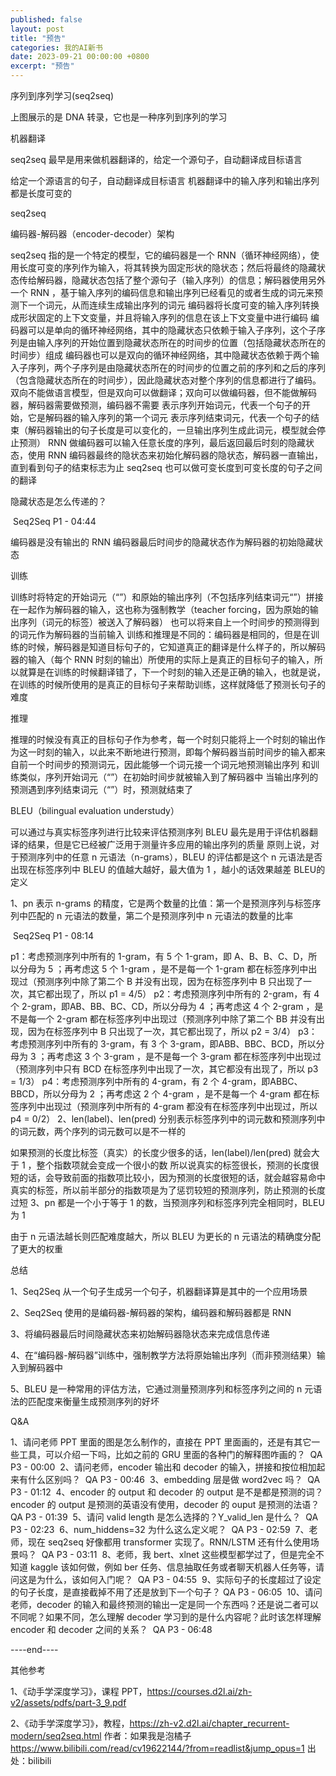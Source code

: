 ```yaml
---
published: false
layout: post
title: "预告"
categories: 我的AI新书
date: 2023-09-21 00:00:00 +0800
excerpt: "预告"
---
```



序列到序列学习(seq2seq)






上图展示的是 DNA 转录，它也是一种序列到序列的学习




机器翻译

seq2seq 最早是用来做机器翻译的，给定一个源句子，自动翻译成目标语言

给定一个源语言的句子，自动翻译成目标语言
机器翻译中的输入序列和输出序列都是长度可变的








seq2seq

编码器-解码器（encoder-decoder）架构


seq2seq 指的是一个特定的模型，它的编码器是一个 RNN（循环神经网络），使用长度可变的序列作为输入，将其转换为固定形状的隐状态；然后将最终的隐藏状态传给解码器，隐藏状态包括了整个源句子（输入序列）的信息；解码器使用另外一个 RNN ，基于输入序列的编码信息和输出序列已经看见的或者生成的词元来预测下一个词元，从而连续生成输出序列的词元
编码器将长度可变的输入序列转换成形状固定的上下文变量，并且将输入序列的信息在该上下文变量中进行编码
编码器可以是单向的循环神经网络，其中的隐藏状态只依赖于输入子序列，这个子序列是由输入序列的开始位置到隐藏状态所在的时间步的位置（包括隐藏状态所在的时间步）组成
编码器也可以是双向的循环神经网络，其中隐藏状态依赖于两个输入子序列，两个子序列是由隐藏状态所在的时间步的位置之前的序列和之后的序列（包含隐藏状态所在的时间步），因此隐藏状态对整个序列的信息都进行了编码。双向不能做语言模型，但是双向可以做翻译；双向可以做编码器，但不能做解码器，解码器需要做预测，编码器不需要
<bos> 表示序列开始词元，代表一个句子的开始，它是解码器的输入序列的第一个词元
<eos> 表示序列结束词元，代表一个句子的结束（解码器输出的句子长度是可以变化的，一旦输出序列生成此词元，模型就会停止预测）
RNN 做编码器可以输入任意长度的序列，最后返回最后时刻的隐藏状态，使用 RNN 编码器最终的隐状态来初始化解码器的隐状态，解码器一直输出，直到看到句子的结束标志为止
seq2seq 也可以做可变长度到可变长度的句子之间的翻译

隐藏状态是怎么传递的？

﻿
Seq2Seq P1 - 04:44
﻿

编码器是没有输出的 RNN
编码器最后时间步的隐藏状态作为解码器的初始隐藏状态








训练


训练时将特定的开始词元（“<bos>”）和原始的输出序列（不包括序列结束词元“<eos>”）拼接在一起作为解码器的输入，这也称为强制教学（teacher forcing，因为原始的输出序列（词元的标签）被送入了解码器）
也可以将来自上一个时间步的预测得到的词元作为解码器的当前输入
训练和推理是不同的：编码器是相同的，但是在训练的时候，解码器是知道目标句子的，它知道真正的翻译是什么样子的，所以解码器的输入（每个 RNN 时刻的输出）所使用的实际上是真正的目标句子的输入，所以就算是在训练的时候翻译错了，下一个时刻的输入还是正确的输入，也就是说，在训练的时候所使用的是真正的目标句子来帮助训练，这样就降低了预测长句子的难度








推理


推理的时候没有真正的目标句子作为参考，每一个时刻只能将上一个时刻的输出作为这一时刻的输入，以此来不断地进行预测，即每个解码器当前时间步的输入都来自前一个时间步的预测词元，因此能够一个词元接一个词元地预测输出序列
和训练类似，序列开始词元（“<bos>”）在初始时间步就被输入到了解码器中
当输出序列的预测遇到序列结束词元（“<eos>”）时，预测就结束了








BLEU（bilingual evaluation understudy）

可以通过与真实标签序列进行比较来评估预测序列
BLEU 最先是用于评估机器翻译的结果，但是它已经被广泛用于测量许多应用的输出序列的质量
原则上说，对于预测序列中的任意 n 元语法（n-grams），BLEU 的评估都是这个 n 元语法是否出现在标签序列中
BLEU 的值越大越好，最大值为 1 ，越小的话效果越差
BLEU的定义


1、pn 表示 n-grams 的精度，它是两个数量的比值：第一个是预测序列与标签序列中匹配的 n 元语法的数量，第二个是预测序列中 n 元语法的数量的比率

﻿
Seq2Seq P1 - 08:14
﻿


p1：考虑预测序列中所有的 1-gram，有 5 个 1-gram，即 A、B、B、C、D，所以分母为 5 ；再考虑这 5 个 1-gram ，是不是每一个 1-gram 都在标签序列中出现过（预测序列中除了第二个 B 并没有出现，因为在标签序列中 B 只出现了一次，其它都出现了，所以 p1 = 4/5）
p2：考虑预测序列中所有的 2-gram，有 4 个 2-gram，即AB、BB、BC、CD，所以分母为 4 ；再考虑这 4 个 2-gram ，是不是每一个 2-gram 都在标签序列中出现过（预测序列中除了第二个 BB 并没有出现，因为在标签序列中 B 只出现了一次，其它都出现了，所以 p2 = 3/4）
p3：考虑预测序列中所有的 3-gram，有 3 个 3-gram，即ABB、BBC、BCD，所以分母为 3 ；再考虑这 3 个 3-gram ，是不是每一个 3-gram 都在标签序列中出现过（预测序列中只有 BCD 在标签序列中出现了一次，其它都没有出现了，所以 p3 = 1/3）
p4：考虑预测序列中所有的 4-gram，有 2 个 4-gram，即ABBC、BBCD，所以分母为 2 ；再考虑这 2 个 4-gram ，是不是每一个 4-gram 都在标签序列中出现过（预测序列中所有的 4-gram 都没有在标签序列中出现过，所以 p4 = 0/2）
2、len(label)、len(pred) 分别表示标签序列中的词元数和预测序列中的词元数，两个序列的词元数可以是不一样的

如果预测的长度比标签（真实）的长度少很多的话，len(label)/len(pred) 就会大于 1 ，整个指数项就会变成一个很小的数
所以说真实的标签很长，预测的长度很短的话，会导致前面的指数项比较小，因为预测的长度很短的话，就会越容易命中真实的标签，所以前半部分的指数项是为了惩罚较短的预测序列，防止预测的长度过短
3、pn 都是一个小于等于 1 的数，当预测序列和标签序列完全相同时，BLEU 为 1

由于 n 元语法越长则匹配难度越大，所以 BLEU 为更长的 n 元语法的精确度分配了更大的权重








总结

1、Seq2Seq 从一个句子生成另一个句子，机器翻译算是其中的一个应用场景

2、Seq2Seq 使用的是编码器-解码器的架构，编码器和解码器都是 RNN

3、将编码器最后时间隐藏状态来初始解码器隐状态来完成信息传递

4、在“编码器-解码器”训练中，强制教学方法将原始输出序列（而非预测结果）输入到解码器中

5、BLEU 是一种常用的评估方法，它通过测量预测序列和标签序列之间的 n 元语法的匹配度来衡量生成预测序列的好坏









Q&A

1、请问老师 PPT 里面的图是怎么制作的，直接在 PPT 里面画的，还是有其它一些工具，可以介绍一下吗，比如之前的 GRU 里面的各种门的解释图咋画的？
﻿
QA P3 - 00:00
﻿
2、请问老师，encoder 输出和 decoder 的输入，拼接和按位相加起来有什么区别吗？
﻿
QA P3 - 00:46
﻿
3、embedding 层是做 word2vec 吗？
﻿
QA P3 - 01:12
﻿
4、encoder 的 output 和 decoder 的 output 是不是都是预测的词？encoder 的 output 是预测的英语没有使用，decoder 的 ouput 是预测的法语？
﻿
QA P3 - 01:39
﻿
5、请问 valid length 是怎么选择的？Y_valid_len 是什么？
﻿
QA P3 - 02:23
﻿
6、num_hiddens=32 为什么这么定义呢？
﻿
QA P3 - 02:59
﻿
7、老师，现在 seq2seq 好像都用 transformer 实现了。RNN/LSTM 还有什么使用场景吗？
﻿
QA P3 - 03:11
﻿
8、老师，我 bert、xlnet 这些模型都学过了，但是完全不知道 kaggle 该如何做，例如 ber 任务、信息抽取任务或者聊天机器人任务等，请问这是为什么，该如何入门呢？
﻿
QA P3 - 04:55
﻿
9、实际句子的长度超过了设定的句子长度，是直接截掉不用了还是放到下一个句子？
﻿
QA P3 - 06:05
﻿
10、请问老师，decoder 的输入和最终预测的输出一定是同一个东西吗？还是说二者可以不同呢？如果不同，怎么理解 decoder 学习到的是什么内容呢？此时该怎样理解 encoder 和 decoder 之间的关系？
﻿
QA P3 - 06:48
﻿








----end----

其他参考

1、《动手学深度学习》，课程 PPT，https://courses.d2l.ai/zh-v2/assets/pdfs/part-3_9.pdf

2、《动手学深度学习》，教程，https://zh-v2.d2l.ai/chapter_recurrent-modern/seq2seq.html 作者：如果我是泡橘子 https://www.bilibili.com/read/cv19622144/?from=readlist&jump_opus=1 出处：bilibili